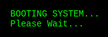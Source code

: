 <html lang="en">
<head>
    <meta charset="UTF-8">
    <meta name="viewport" content="width=device-width, initial-scale=1.0">
    <title>MSU Research Terminal</title>
    <style>
        body { 
            background-color: black; 
            color: #00FF00; 
            font-family: "Courier New", Courier, monospace; 
            padding: 20px; 
            border: 5px solid #00FF00;
        }
        #terminal, #library-terminal { 
            white-space: pre-wrap; 
            display: none; 
        }
        #input, #passkey-input { 
            background: black; 
            color: #00FF00; 
            border: green;
            color: #008106;
            font-family: "Courier New", Courier, monospace; 
            width: 100%; 
            margin-top: 10px; 
        }
        #boot-screen { 
            position: fixed; 
            top: 0; 
            left: 0; 
            width: 100%; 
            height: 100%; 
            background: black; 
            color: #00FF00; 
            font-family: "Courier New", Courier, monospace; 
            display: flex; 
            align-items: center; 
            justify-content: center; 
            flex-direction: column; 
        }
    </style>
</head>
<body>
    <div id="boot-screen">BOOTING SYSTEM...<br>Please Wait...</div>
    <div id="terminal"></div>
    <div id="library-terminal">Welcome to the MSU Library Archives. Type the name of a book to retrieve its passage or enter the restricted access code:</div>
    <input type="text" id="input" autofocus placeholder="Enter username..." style="display:none;">
    <input type="text" id="passkey-input" placeholder="Enter restricted access code..." style="display:none;">

    <audio id="keypress-sound" src="mixkit-interface-device-click-2577.wav"></audio>
    <audio id="boot-sound" src="mixkit-arcade-rising-231 (1).wav"></audio>
    <audio id="success-sound" src="mixkit-interface-option-select-2573.wav"></audio>
    <audio id="error-sound" src="mixkit-electric-buzz-glitch-2594.wav"></audio>

    <script>
        const books = {
            "Tale of Two Cities": "It was the best of times, it was the worst of times, it was the age of wisdom...",
            "Moby Dick": "Call me Ishmael. Some years ago—never mind how long precisely—having little or no money in my purse...",
            "War and Peace": "Well, Prince, so Genoa and Lucca are now just family estates of the Buonapartes...",
            "1984": "It was a bright cold day in April, and the clocks were striking thirteen...",
            "Fahrenheit 451": "It was a pleasure to burn. It was a special pleasure to see things eaten, to see things blackened and changed...",
            "Pride and Prejudice": "It is a truth universally acknowledged, that a single man in possession of a good fortune, must be in want of a wife...",
            "Great Expectations": "My father’s family name being Pirrip, and my Christian name Philip, my infant tongue could make of both names nothing longer or more explicit than Pip...",
            "The Odyssey": "Tell me, O Muse, of that ingenious hero who travelled far and wide after he had sacked the famous town of Troy...",
            "The Iliad": "Sing, O goddess, the anger of Achilles son of Peleus, that brought countless ills upon the Achaeans...",
            "Jane Eyre": "There was no possibility of taking a walk that day. We had been wandering, indeed, in the leafless shrubbery an hour in the morning...",
            "Frankenstein": "You will rejoice to hear that no disaster has accompanied the commencement of an enterprise which you have regarded with such evil forebodings...",
            "Dracula": "3 May. Bistritz.— Left Munich at 8:35 P.M., on 1st May, arriving at Vienna early next morning...",
            "Les Misérables": "When he reached the last house in the village, he halted to glance back...",
            "Wuthering Heights": "1801.—I have just returned from a visit to my landlord—the solitary neighbour that I shall be troubled with...",
            "The Great Gatsby": "In my younger and more vulnerable years my father gave me some advice that I’ve been turning over in my mind ever since...",
            "Crime and Punishment": "On an exceptionally hot evening early in July a young man came out of the garret in which he lodged in S. Place...",
            "Anna Karenina": "Happy families are all alike; every unhappy family is unhappy in its own way...",
            "The Catcher in the Rye": "If you really want to hear about it, the first thing you’ll probably want to know is where I was born...",
            "To Kill a Mockingbird": "When he was nearly thirteen, my brother Jem got his arm badly broken at the elbow..."
        };

        let stage = 0;
        let username = "";
        let password = "";

          function playSound(id) {
            const sound = document.getElementById(id);
            if (sound) {
                sound.currentTime = 0;
                sound.play().catch(() => {
                    console.error(`Unable to play sound: ${id}`);
                });
            }
        }

        setTimeout(() => {
            playSound("boot-sound");
            document.getElementById("boot-screen").style.display = "none";
            document.getElementById("terminal").style.display = "block";
            document.getElementById("input").style.display = "block";
            document.getElementById("passkey-input").style.display = "block";
            document.getElementById("terminal").innerText = "Enter username:";
        }, 3000);

        document.getElementById("input").addEventListener("keypress", function(event) {
            playSound("keypress-sound");
            if (event.key === "Enter") {
                let userInput = this.value.trim();
                this.value = "";

                if (stage === 0) {
                    if (userInput === "Halloway") {
                        username = userInput;
                        stage++;
                        playSound("success-sound");
                        document.getElementById("terminal").innerText += "\nUsername accepted. Enter password:";
                    } else {
                        playSound("error-sound");
                        document.getElementById("terminal").innerText += "\nACCESS DENIED. Try again.";
                    }
                } else if (stage === 1) {
                    if (userInput === "EvilArch1987") {
                        password = userInput;
                        stage++;
                        playSound("success-sound");
                        document.getElementById("terminal").innerText += "\nACCESS GRANTED.\n";
                        setTimeout(() => {
                            document.getElementById("terminal").style.display = "none";
                            document.getElementById("library-terminal").style.display = "block";
                        }, 2000);
                    } else {
                        playSound("error-sound");
                        document.getElementById("terminal").innerText += "\nACCESS DENIED. Try again.";
                    }
                } else if (stage === 2) {
                    if (books[userInput]) {
                        playSound("success-sound");
                        document.getElementById("library-terminal").innerText += `\nRetrieving passage from '${userInput}':\n${books[userInput]}`;
                    } else {
                        playSound("error-sound");
                        document.getElementById("library-terminal").innerText += "\nBook not found. Try another title.";
                    }
                }
            }
        });

        document.getElementById("passkey-input").addEventListener("keypress", function(event) {
            playSound("keypress-sound");
            if (event.key === "Enter") {
                let passkeyInput = this.value.trim();
                this.value = "";

                if (passkeyInput === "Woods") {
                    playSound("success-sound");
                    document.getElementById("library-terminal").innerText += "\nPasskey accepted. Coordinates: 42.71990972470436, -84.47323065544654";
                } else {
                    playSound("error-sound");
                    document.getElementById("library-terminal").innerText += "\nInvalid passkey. Try again.";
                }
            }
        });
    </script>
</body>
</html>
                this.value = "";

                if (passkeyInput === "Woods") {
                    playSound("success-sound");
                    document.getElementById("library-terminal").innerText += "\nPasskey accepted. Coordinates: 42.71990972470436, -84.47323065544654"

